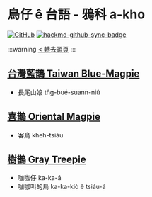 # 鳥仔 ê 台語 - 鴉科 a-kho

[![GitHub](https://img.shields.io/badge/GitHub-black?logo=github)](https://github.com/siansiansu/tsiau-a-e-mia)
[![hackmd-github-sync-badge](https://hackmd.io/_JRcFSyWQXWzGdO3I8fa1w/badge)](https://hackmd.io/_JRcFSyWQXWzGdO3I8fa1w)

:::warning
[< 轉去頭頁](https://hackmd.io/@siansiansu/Hy4VzNvha)
:::

## [台灣藍鵲 Taiwan Blue-Magpie](https://ebird.org/species/formag1)

- 長尾山娘 tn̂g-bué-suann-niû

## [喜鵲 Oriental Magpie](https://ebird.org/species/orimag1)

- 客鳥 kheh-tsiáu

## [樹鵲 Gray Treepie](https://www.instagram.com/p/CgGtX54P8Ic/)

- 咖咖仔 ka-ka-á
- 咖咖叫的鳥 ka-ka-kiò ê tsiáu-á
